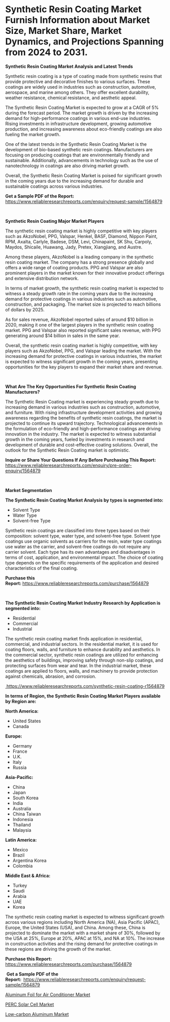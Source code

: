 <p><h1>Synthetic Resin Coating Market Furnish Information about Market Size, Market Share, Market Dynamics, and Projections Spanning from 2024 to 2031.</h1></p><p><strong>Synthetic Resin Coating Market Analysis and Latest Trends</strong></p>
<p><p>Synthetic resin coating is a type of coating made from synthetic resins that provide protective and decorative finishes to various surfaces. These coatings are widely used in industries such as construction, automotive, aerospace, and marine among others. They offer excellent durability, weather resistance, chemical resistance, and aesthetic appeal.</p><p>The Synthetic Resin Coating Market is expected to grow at a CAGR of 5% during the forecast period. The market growth is driven by the increasing demand for high-performance coatings in various end-use industries. Rising investments in infrastructure development, growing automotive production, and increasing awareness about eco-friendly coatings are also fueling the market growth.</p><p>One of the latest trends in the Synthetic Resin Coating Market is the development of bio-based synthetic resin coatings. Manufacturers are focusing on producing coatings that are environmentally friendly and sustainable. Additionally, advancements in technology such as the use of nanotechnology in coatings are also driving market growth.</p><p>Overall, the Synthetic Resin Coating Market is poised for significant growth in the coming years due to the increasing demand for durable and sustainable coatings across various industries.</p></p>
<p><strong>Get a Sample PDF of the Report:&nbsp;</strong> <a href="https://www.reliableresearchreports.com/enquiry/request-sample/1564879">https://www.reliableresearchreports.com/enquiry/request-sample/1564879</a></p>
<p>&nbsp;</p>
<p><strong>Synthetic Resin Coating Major Market Players</strong></p>
<p><p>The synthetic resin coating market is highly competitive with key players such as AkzoNobel, PPG, Valspar, Henkel, BASF, Diamond, Nippon Paint, RPM, Axalta, Carlyle, Badese, DSM, Levi, Chinapaint, SK Shu, Carpoly, Maydos, Shicaile, Huawang, Jady, Pretex, Xiangjiang, and Austre.</p><p>Among these players, AkzoNobel is a leading company in the synthetic resin coating market. The company has a strong presence globally and offers a wide range of coating products. PPG and Valspar are also prominent players in the market known for their innovative product offerings and extensive distribution network.</p><p>In terms of market growth, the synthetic resin coating market is expected to witness a steady growth rate in the coming years due to the increasing demand for protective coatings in various industries such as automotive, construction, and packaging. The market size is projected to reach billions of dollars by 2025.</p><p>As for sales revenue, AkzoNobel reported sales of around $10 billion in 2020, making it one of the largest players in the synthetic resin coating market. PPG and Valspar also reported significant sales revenue, with PPG generating around $14 billion in sales in the same year.</p><p>Overall, the synthetic resin coating market is highly competitive, with key players such as AkzoNobel, PPG, and Valspar leading the market. With the increasing demand for protective coatings in various industries, the market is expected to witness significant growth in the coming years, presenting opportunities for the key players to expand their market share and revenue.</p></p>
<p>&nbsp;</p>
<p><strong>What Are The Key Opportunities For Synthetic Resin Coating Manufacturers?</strong></p>
<p><p>The Synthetic Resin Coating market is experiencing steady growth due to increasing demand in various industries such as construction, automotive, and furniture. With rising infrastructure development activities and growing awareness regarding the benefits of synthetic resin coatings, the market is projected to continue its upward trajectory. Technological advancements in the formulation of eco-friendly and high-performance coatings are driving innovation in the industry. The market is expected to witness substantial growth in the coming years, fueled by investments in research and development of durable and cost-effective coating solutions. Overall, the outlook for the Synthetic Resin Coating market is optimistic.</p></p>
<p><strong>Inquire or Share Your Questions If Any Before Purchasing This Report:</strong> <a href="https://www.reliableresearchreports.com/enquiry/pre-order-enquiry/1564879">https://www.reliableresearchreports.com/enquiry/pre-order-enquiry/1564879</a></p>
<p>&nbsp;</p>
<p><strong>Market Segmentation</strong></p>
<p><strong>The Synthetic Resin Coating Market Analysis by types is segmented into:</strong></p>
<p><ul><li>Solvent Type</li><li>Water Type</li><li>Solvent-free Type</li></ul></p>
<p><p>Synthetic resin coatings are classified into three types based on their composition: solvent type, water type, and solvent-free type. Solvent type coatings use organic solvents as carriers for the resin, water type coatings use water as the carrier, and solvent-free coatings do not require any carrier solvent. Each type has its own advantages and disadvantages in terms of cost, application, and environmental impact. The choice of coating type depends on the specific requirements of the application and desired characteristics of the final coating.</p></p>
<p><strong>Purchase this Report:&nbsp;</strong><a href="https://www.reliableresearchreports.com/purchase/1564879">https://www.reliableresearchreports.com/purchase/1564879</a></p>
<p>&nbsp;</p>
<p><strong>The Synthetic Resin Coating Market Industry Research by Application is segmented into:</strong></p>
<p><ul><li>Residential</li><li>Commercial</li><li>Industrial</li></ul></p>
<p><p>The synthetic resin coating market finds application in residential, commercial, and industrial sectors. In the residential market, it is used for coating floors, walls, and furniture to enhance durability and aesthetics. In the commercial sector, synthetic resin coatings are utilized for enhancing the aesthetics of buildings, improving safety through non-slip coatings, and protecting surfaces from wear and tear. In the industrial market, these coatings are applied to floors, walls, and machinery to provide protection against chemicals, abrasion, and corrosion.</p></p>
<p><a href="https://www.reliableresearchreports.com/synthetic-resin-coating-r1564879">&nbsp;https://www.reliableresearchreports.com/synthetic-resin-coating-r1564879</a></p>
<p><strong>In terms of Region, the Synthetic Resin Coating Market Players available by Region are:</strong></p>
<p>
    <p> <strong> North America: </strong>
        <ul>
            <li>United States</li>
            <li>Canada</li>
        </ul>
        </p> 
    <p> <strong> Europe: </strong>
        <ul>
            <li>Germany</li>
            <li>France</li>
            <li>U.K.</li>
            <li>Italy</li>
            <li>Russia</li>
        </ul>
        </p> 
    <p> <strong> Asia-Pacific: </strong>
        <ul>
            <li>China</li>
            <li>Japan</li>
            <li>South Korea</li>
            <li>India</li>
            <li>Australia</li>
            <li>China Taiwan</li>
            <li>Indonesia</li>
            <li>Thailand</li>
            <li>Malaysia</li>
        </ul>
        </p> 
    <p> <strong> Latin America: </strong>
        <ul>
            <li>Mexico</li>
            <li>Brazil</li>
            <li>Argentina Korea</li>
            <li>Colombia</li>
        </ul>
        </p> 
    <p> <strong> Middle East & Africa: </strong>
        <ul>
            <li>Turkey</li>
            <li>Saudi</li>
            <li>Arabia</li>
            <li>UAE</li>
            <li>Korea</li>
        </ul>
    </p>
    </p>
<p><p>The synthetic resin coating market is expected to witness significant growth across various regions including North America (NA), Asia Pacific (APAC), Europe, the United States (USA), and China. Among these, China is projected to dominate the market with a market share of 30%, followed by the USA at 25%, Europe at 20%, APAC at 15%, and NA at 10%. The increase in construction activities and the rising demand for protective coatings in these regions are driving the growth of the market.</p></p>
<p><strong>Purchase this Report: </strong><a href="https://www.reliableresearchreports.com/purchase/1564879">https://www.reliableresearchreports.com/purchase/1564879</a></p>
<p>&nbsp;<strong>Get a Sample PDF of the Report:&nbsp;&nbsp;</strong><a href="https://www.reliableresearchreports.com/enquiry/request-sample/1564879">https://www.reliableresearchreports.com/enquiry/request-sample/1564879</a></p>
<p><strong></strong></p>
<p><p><a href="https://github.com/ctanaka235/Market-Research-Report-List-1/blob/main/aluminum-foil-for-air-conditioner-market.md">Aluminum Foil for Air Conditioner Market</a></p><p><a href="https://github.com/yazulaeha/Market-Research-Report-List-1/blob/main/perc-solar-cell-market.md">PERC Solar Cell Market</a></p><p><a href="https://github.com/fkhcgcyl33/Market-Research-Report-List-1/blob/main/low-carbon-aluminum-market.md">Low-carbon Aluminum Market</a></p></p>